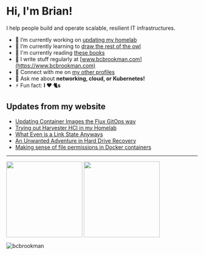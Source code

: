# Hi, I'm Brian!

I help people build and operate scalable, resilient IT infrastructures.

- 🔭 I’m currently working on [updating my homelab](https://github.com/users/bcbrookman/projects/1)
- 🌱 I’m currently learning to [draw the rest of the owl](https://imgur.com/gallery/iEf4Fq5)
- 📖 I'm currently reading [these books](https://www.goodreads.com/review/list/172255177?shelf=currently-reading)
- 📝 I write stuff regularly at [www.bcbrookman.com](https://www.bcbrookman.com)
- 🔗 Connect with me on [my other profiles](https://socials.bcbrookman.com)
- 💬 Ask me about **networking, cloud, or Kubernetes!**
- ⚡ Fun fact: **I ❤️ 🐈s**

## Updates from my website
<!-- BLOG-POST-LIST:START -->
- [Updating Container Images the Flux GitOps way](https://www.bcbrookman.com/posts/updating-container-images-the-flux-gitops-way/)
- [Trying out Harvester HCI in my Homelab](https://www.bcbrookman.com/posts/trying-out-harvester-hci-in-my-homelab/)
- [What Even is a Link State Anyways](https://www.bcbrookman.com/posts/what-even-is-a-link-state-anyways/)
- [An Unwanted Adventure in Hard Drive Recovery](https://www.bcbrookman.com/posts/an-unwanted-adventure-in-hard-drive-recovery/)
- [Making sense of file permissions in Docker containers](https://www.bcbrookman.com/posts/making-sense-of-file-permissions-in-docker-containers/)
<!-- BLOG-POST-LIST:END -->

---

<span><img height=200 align="center" src="https://github-readme-stats.vercel.app/api?username=bcbrookman&theme=transparent&hide_border=false&disable_animations=true&hide_rank=true" /></span>
<span><img height=200 align="center" src="https://github-readme-stats.vercel.app/api/top-langs?username=bcbrookman&theme=transparent&hide_border=false&layout=compact&langs_count=8&card_width=300" /></span>
<p> <img src="https://komarev.com/ghpvc/?username=bcbrookman&label=Profile%20views&color=grey&style=plastic" alt="bcbrookman" /> </p>
